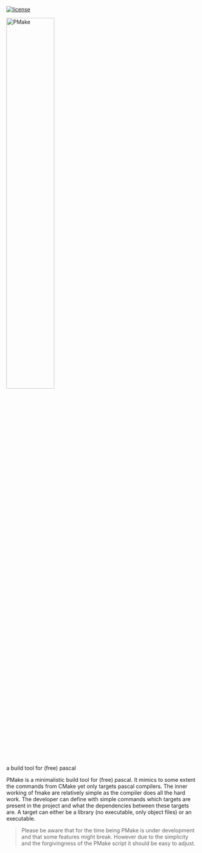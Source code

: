[![license](https://img.shields.io/badge/license-%20GPL--2-blue.svg)](../master/LICENSE)

<img src="https://github.com/daar/pmake/blob/master/logo/pmake_logo.png" alt="PMake" width="50%" height="50%"/>

a build tool for (free) pascal

PMake is a minimalistic build tool for (free) pascal. It mimics to some extent the commands from CMake yet only targets pascal compilers. The inner working of fmake are relatively simple as the compiler does all the hard work. The developer can define with simple commands which targets are present in the project and what the dependencies between these targets are. A target can either be a library (no executable, only object files) or an executable.

> Please be aware that for the time being PMake is under development and that some features might break. However due to the simplicity and the forgivingness of the PMake script it should be easy to adjust.
